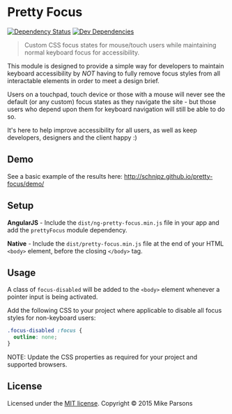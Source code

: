 # Pretty Focus

[![Dependency Status](https://david-dm.org/schnipz/pretty-focus.svg)](https://david-dm.org/schnipz/pretty-focus)
[![Dev Dependencies](https://david-dm.org/schnipz/pretty-focus/dev-status.svg)](https://david-dm.org/schnipz/pretty-focus#info=devDependencies)

> Custom CSS focus states for mouse/touch users while maintaining normal keyboard focus for accessibility.

This module is designed to provide a simple way for developers to maintain keyboard accessibility by *NOT* having to fully remove focus styles from all interactable elements in order to meet a design brief.

Users on a touchpad, touch device or those with a mouse will never see the default (or any custom) focus states as they navigate the site - but those users who depend upon them for keyboard navigation will still be able to do so.

It's here to help improve accessibility for all users, as well as keep developers, designers and the client happy :)

## Demo

See a basic example of the results here: http://schnipz.github.io/pretty-focus/demo/

## Setup

**AngularJS** - Include the `dist/ng-pretty-focus.min.js` file in your app and add the `prettyFocus` module dependency.

**Native** - Include the `dist/pretty-focus.min.js` file at the end of your HTML `<body>` element, before the closing `</body>` tag.

## Usage

A class of `focus-disabled` will be added to the `<body>` element whenever a pointer input is being activated.

Add the following CSS to your project where applicable to disable all focus styles for non-keyboard users:

```CSS
.focus-disabled :focus {
  outline: none;
}
```

NOTE: Update the CSS properties as required for your project and supported browsers.

## License
Licensed under the [MIT license](LICENSE).
Copyright &copy; 2015 Mike Parsons